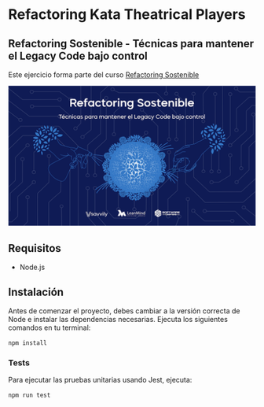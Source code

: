 # Refactoring Kata Theatrical Players

## Refactoring Sostenible - Técnicas para mantener el Legacy Code bajo control
Este ejercicio forma parte del curso [Refactoring Sostenible](https://refactoringsostenible.com)

![Refactoring Sostenible](cover.png)

## Requisitos
- Node.js

## Instalación
Antes de comenzar el proyecto, debes cambiar a la versión correcta de Node e instalar las dependencias necesarias. Ejecuta los siguientes comandos en tu terminal:

```
npm install
```

### Tests

Para ejecutar las pruebas unitarias usando Jest, ejecuta:

```
npm run test
```
